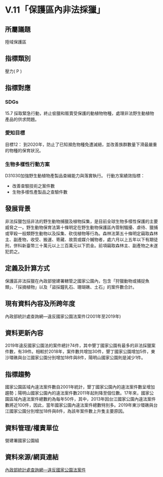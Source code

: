 # V.11「保護區內非法採獵」

<script type="text/javascript" src="http://cdn.mathjax.org/mathjax/latest/MathJax.js?config=TeX-AMS-MML_HTMLorMML"></script>


## 所屬議題
陸域保護區
## 指標類別
壓力( P )
## 指標對應
### SDGs
15.7
採取緊急行動，終止偷獵和販賣受保護的動植物物種，處理非法野生動植物產品的供求問題。
### 愛知目標
目標12：
到2020年，防止了已知瀕危物種免遭滅絕，並改善族群數量下滑最嚴重的物種的保育狀況。
### 生物多樣性行動方案
D31030加強野生動植物產製品查緝能力與落實執行。
行動方案績效指標：
* 改善查驗技術之案件數
* 生物多樣性產製品之查驗件數
## 發展背景
非法採獵包括非法的野生動物捕獵及植物採集，是目前全球生物多樣性保護的主要威脅之一。野生動物保育法第十條明定在野生動物保護區內管制騷擾、虐待、獵捕或宰殺一般類野生動物以及採集、砍伐植物等行為。森林法第五十條明定竊取森林主、副產物，收受、搬運、寄藏、故買或媒介贓物者，處六月以上五年以下有期徒刑，併科新臺幣三十萬元以上三百萬元以下罰金。前項竊取森林主、副產物之未遂犯罰之。
## 定義及計算方式
保護區非法採獵在內政部營建署轄管之國家公園內，包含「狩獵動物或捕捉魚類」、「採摘植物」以及「盜採鐘乳石、珊瑚礁、土石」的案件數合計。
## 現有資料內容及所跨年度
內政部統計處查詢網—違反國家公園法案件(2001年至2019年)
## 資料更新內容
2019年違反國家公園法的案件總計74件，其中墾丁國家公園有最多的非法採獵案件數，有39件。相較於2018年，案件數共增加30件，墾丁國家公園增加5件，東沙環礁與台江國家公園分別增加18件與8件，陽明山國家公園則是減少1件。
## 指標趨勢
國家公園區域內違法案件數自2001年統計，墾丁國家公園內的違法案件數呈增加趨勢；陽明山國家公園內的違法案件數2011年起則降至個位數。17年來，國家公園區域內違法案件總數約為每年50件，其中，2013年因台江國家公園內違法案件數將近100件，因此，當年國家公園內違法案件總數特別多。2019年東沙環礁與台江國家公園分別增加18件與8件，為該年案件數上升隻主要原因。
## 資料管理/權責單位
營建署國家公園組
## 資料來源/網頁連結
[內政部統計處查詢網—違反國家公園法案件](http://statis.moi.gov.tw/micst/stmain.jsp?sys=100)
